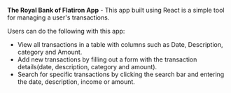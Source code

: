 **The Royal Bank of Flatiron App** -
This app built using React is a simple tool for managing a user's transactions.

Users can do the following with this app:
- View all transactions in a table with columns such as Date, Description, category and Amount.
- Add new transactions by filling out a form with the transaction details(date, description, category and amount).
- Search for specific transactions by clicking the search bar and entering the date, description, income or amount.
